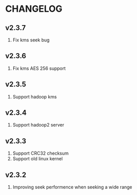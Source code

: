 # CHANGELOG

## v2.3.7
1. Fix kms seek bug

## v2.3.6
1. Fix kms AES 256 support

## v2.3.5
1. Support hadoop kms

## v2.3.4
1. Support hadoop2 server

## v2.3.3

1. Support CRC32 checksum
2. Support old linux kernel

## v2.3.2

1. Improving seek performence when seeking a wide range
